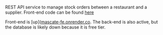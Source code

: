 REST API service to manage stock orders between a restaurant and a supplier.
Front-end code can be found [here](https://github.com/kylwrld/mascate-fe)

Front-end is [up]([mascate-fe.onrender.co](https://mascate-fe.onrender.com). The back-end is also active, but the database is likely down because it is free tier.
